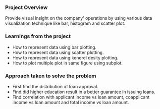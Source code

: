 ### Project Overview

 Provide visual insight on the company' operations by using various data visualization technique like bar, histogram and scatter plot.


### Learnings from the project

 * How to represent data using bar plotting.
* How to represent data using scatter plotting.
* How to represent data using kenerel desity plotting.
* How to plot multiple plot in same figure using subplot.


### Approach taken to solve the problem

 * First find the distribution of loan approval.
* Find did higher education result in a better guarantee in issuing loans.
* Find correlation with applicant  income vs loan amount, coapplicant income vs loan amount and total income vs loan amount.


